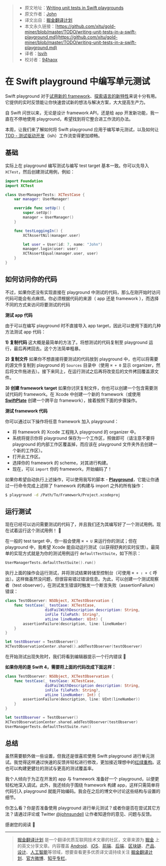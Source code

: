 > * 原文地址：[Writing unit tests in Swift playgrounds](https://www.swiftbysundell.com/posts/writing-unit-tests-in-a-swift-playground)
> * 原文作者：[John](https://twitter.com/johnsundell)
> * 译文出自：[掘金翻译计划](https://github.com/xitu/gold-miner)
> * 本文永久链接：[https://github.com/xitu/gold-miner/blob/master/TODO/writing-unit-tests-in-a-swift-playground.md](https://github.com/xitu/gold-miner/blob/master/TODO/writing-unit-tests-in-a-swift-playground.md)
> * 译者：[lsvih](https://github.com/lsvih)
> * 校对者：[94haox](https://github.com/94haox)

# 在 Swift playground 中编写单元测试

Swift playground 对于[试用新的 framework](https://github.com/johnsundell/testdrive)、[探索语言的新特性](https://github.com/ole/whats-new-in-swift-4)来说十分有用。它提供的实时反馈能让你快速尝试新的想法与解决方案，大大提高生产力。

自 Swift 问世以来，无论是设计 framework API，还是给 app 开发新功能，我一直在不停地使用 playground，希望找到将它整合进工作流的办法。

本周，让我们来了解如何将 Swift playground 应用于编写单元测试，以及如何让 [TDD - 测试驱动开发](https://en.wikipedia.org/wiki/Test-driven_development)（ish）工作流变得更加顺畅。

## 基础

实际上在 playground 编写测试与编写 test target 基本一致。你可以先导入 `XCTest`，然后创建测试用例，例如：

```swift
import Foundation
import XCTest

class UserManagerTests: XCTestCase {
    var manager: UserManager!

    override func setUp() {
        super.setUp()
        manager = UserManager()
    }

    func testLoggingIn() {
        XCTAssertNil(manager.user)

        let user = User(id: 7, name: "John")
        manager.login(user: user)
        XCTAssertEqual(manager.user, user)
    }
}
```

## 如何访问你的代码

不过，如果你还没有实现直接在 playground 中测试的代码，那么在刚开始时访问代码可能会有点麻烦。你必须根据代码的来源（ app 还是 framework ），而选择不同的方式来访问将要测试的代码

**测试 app 代码**

由于可以在编写 playground 时不直接导入 app target，因此可以使用下面的几种方法测试 app 代码：

**1) 复制代码** 这大概是最简单的方法了。将想测试的代码复制至 playground 运行，最后再拷回去。这个方法简单粗暴。

**2) 复制文件** 如果你不想直接将要测试的代码放到 playground 中，也可以将需要的源文件复制到 playground 的 `Sources` 目录中（使用 `⌘ + 0` 显示 organizer，然后将文件拖进去）。接下来同上，在运行测试之后再将改变后的文件拷回覆盖源文件。

**3) 创建 framework target** 如果你讨厌复制文件，你也可以创建一个包含需要测试代码的 framework。在 Xcode 中创建一个新的 framework（或使用 [**SwiftPlate**](https://github.com/johnsundell/swiftplate) 创建一个跨平台 framework），接着按照下面的步骤操作。

**测试 framework 代码**

你可以通过以下操作将任意 framework 加入 playground：

* 将 framework 的 Xcode 工程拖入 playground 的 organizer 中。
* 系统将提示你将 playground 保存为一个工作区，照做即可（请注意不要将 playground 的内部工作区覆盖掉，而应该在 playground 文件夹外去创建一个新的工作区）。
* 打开此工作区。
* 选择你的 framework 的 scheme，对其进行构建。
* 现在，可以 `import` 你的 framework，开始编码了！

如果你希望自动执行上述操作，可以使用我写的脚本 - [**Playground**](https://github.com/johnsundell/playground)，它能让你通过一行命令完成上述除了 framework 的构建与 import 之外的所有操作：

```bash
$ playground -d /Path/To/Framework/Project.xcodeproj
```

## 运行测试

现在已经可以访问需要测试的代码了，并且我们还为其编写好了一个测试用例。现在试着运行这个测试用例！
 🚀

在一般的 test target 中，你一般会使用 `⌘ + U` 来运行你的测试；但在 playground 中，我希望 Xcode 能自动运行测试（以获得舒爽的实时反馈）。最简单的实现方式就是为你的测试用例运行 `defaultTestSuite`，如下所示：

```swift
UserManagerTests.defaultTestSuite().run()
```

执行上面的操作会运行测试，并将测试结果转储至控制台（可使用 `⌘ + ⇧ + C` 呼出）。这样做虽然没问题，但很容易错过错误信息。为此，可以创建一个测试观察者（test observer），在测试发生错误时触发一个断言失败（assertionFailure）错误：

```swift
class TestObserver: NSObject, XCTestObservation {
    func testCase(_ testCase: XCTestCase,
                  didFailWithDescription description: String,
                  inFile filePath: String?,
                  atLine lineNumber: UInt) {
        assertionFailure(description, line: lineNumber)
    }
}

let testObserver = TestObserver()
XCTestObservationCenter.shared().addTestObserver(testObserver)
```

在开始测试出现失败时，我们将看到编辑器提示一个行内错误 🎉

**如果你用的是 Swift 4，需要将上面的代码改成下面这样：**

```swift
class TestObserver: NSObject, XCTestObservation {
    func testCase(_ testCase: XCTestCase,
                  didFailWithDescription description: String,
                  inFile filePath: String?,
                  atLine lineNumber: Int) {
        assertionFailure(description, line: UInt(lineNumber))
    }
}

let testObserver = TestObserver()
XCTestObservationCenter.shared.addTestObserver(testObserver)
UserManagerTests.defaultTestSuite.run()
```

## 总结

虽然需要额外做一些设置，但我还是很喜欢使用 Swift playground 进行单元测试。我觉得这样通过快速的反馈并轻松进行修改，更加接近理想中的[红绿重构](http://blog.cleancoder.com/uncle-bob/2014/12/17/TheCyclesOfTDD.html)。这也可以构建更健壮的测试与更高的测试覆盖率。

我个人倾向于为正在开发的 app 与 framework 准备好一个 playground，以便更轻松地深入调试。此外，我还倾向于围绕 framework 构建 app，这样只需简单将代码引入 playground 就能开始编码。我会在之后的博文中讨论这些结构与设置的细节。

你怎么看？你是否准备使用 playground 进行单元测试？或者你是否在尝试其它方法？请通过评论或 Twitter [@johnsundell](https://twitter.com/johnsundell) 让作者知道你的意见、问题与反馈。

感谢您的阅读 🚀


---

> [掘金翻译计划](https://github.com/xitu/gold-miner) 是一个翻译优质互联网技术文章的社区，文章来源为 [掘金](https://juejin.im) 上的英文分享文章。内容覆盖 [Android](https://github.com/xitu/gold-miner#android)、[iOS](https://github.com/xitu/gold-miner#ios)、[前端](https://github.com/xitu/gold-miner#前端)、[后端](https://github.com/xitu/gold-miner#后端)、[区块链](https://github.com/xitu/gold-miner#区块链)、[产品](https://github.com/xitu/gold-miner#产品)、[设计](https://github.com/xitu/gold-miner#设计)、[人工智能](https://github.com/xitu/gold-miner#人工智能)等领域，想要查看更多优质译文请持续关注 [掘金翻译计划](https://github.com/xitu/gold-miner)、[官方微博](http://weibo.com/juejinfanyi)、[知乎专栏](https://zhuanlan.zhihu.com/juejinfanyi)。

